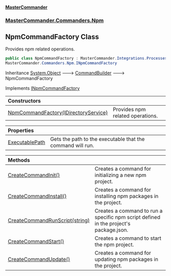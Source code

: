 #### [MasterCommander](MasterCommander.md 'MasterCommander')
### [MasterCommander.Commanders.Npm](MasterCommander.Commanders.Npm.md 'MasterCommander.Commanders.Npm')

## NpmCommandFactory Class

Provides npm related operations.

```csharp
public class NpmCommandFactory : MasterCommander.Integrations.Processes.CommandBuilder,
MasterCommander.Commanders.Npm.INpmCommandFactory
```

Inheritance [System.Object](https://docs.microsoft.com/en-us/dotnet/api/System.Object 'System.Object') &#129106; [CommandBuilder](CommandBuilder.md 'MasterCommander.Integrations.Processes.CommandBuilder') &#129106; NpmCommandFactory

Implements [INpmCommandFactory](INpmCommandFactory.md 'MasterCommander.Commanders.Npm.INpmCommandFactory')

| Constructors | |
| :--- | :--- |
| [NpmCommandFactory(IDirectoryService)](NpmCommandFactory.NpmCommandFactory(IDirectoryService).md 'MasterCommander.Commanders.Npm.NpmCommandFactory.NpmCommandFactory(MasterCommander.Core.Services.IDirectoryService)') | Provides npm related operations. |

| Properties | |
| :--- | :--- |
| [ExecutablePath](NpmCommandFactory.ExecutablePath.md 'MasterCommander.Commanders.Npm.NpmCommandFactory.ExecutablePath') | Gets the path to the executable that the command will run. |

| Methods | |
| :--- | :--- |
| [CreateCommandInit()](NpmCommandFactory.CreateCommandInit().md 'MasterCommander.Commanders.Npm.NpmCommandFactory.CreateCommandInit()') | Creates a command for initializing a new npm project. |
| [CreateCommandInstall()](NpmCommandFactory.CreateCommandInstall().md 'MasterCommander.Commanders.Npm.NpmCommandFactory.CreateCommandInstall()') | Creates a command for installing npm packages in the project. |
| [CreateCommandRunScript(string)](NpmCommandFactory.CreateCommandRunScript(string).md 'MasterCommander.Commanders.Npm.NpmCommandFactory.CreateCommandRunScript(string)') | Creates a command to run a specific npm script defined in the project's package.json. |
| [CreateCommandStart()](NpmCommandFactory.CreateCommandStart().md 'MasterCommander.Commanders.Npm.NpmCommandFactory.CreateCommandStart()') | Creates a command to start the npm project. |
| [CreateCommandUpdate()](NpmCommandFactory.CreateCommandUpdate().md 'MasterCommander.Commanders.Npm.NpmCommandFactory.CreateCommandUpdate()') | Creates a command for updating npm packages in the project. |
